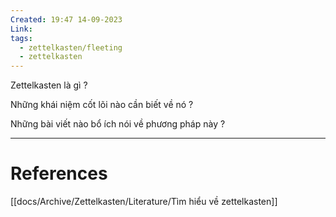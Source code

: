 ```yaml
---
Created: 19:47 14-09-2023
Link: 
tags:
  - zettelkasten/fleeting
  - zettelkasten
---
```



Zettelkasten là gì ?

Những khái niệm cốt lõi nào cần biết về nó ?

Những bài viết nào bổ ích nói về phương pháp này ?


--- 
# References

[[docs/Archive/Zettelkasten/Literature/Tìm hiểu về zettelkasten]]